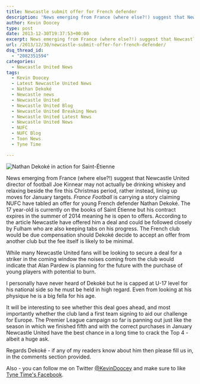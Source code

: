 ```yaml
---
title: Newcastle submit offer for French defender
description: 'News emerging from France (where else?!) suggest that Newcastle United director of football Joe Kinnear may not actually be drinking whiskey and relaxing..'
author: Kevin Doocey
type: post
date: 2013-12-30T19:37:53+00:00
excerpt: News emerging from France (where else?!) suggest that Newcastle United director of football Joe Kinnear may not actually be drinking whiskey and relaxing beside the fire..
url: /2013/12/30/newcastle-submit-offer-for-french-defender/
dsq_thread_id:
  - "2082351594"
categories:
  - Newcastle United News
tags:
  - Kevin Doocey
  - Latest Newcastle United News
  - Nathan Dekoké
  - Newcastle news
  - Newcastle United
  - Newcastle United Blog
  - Newcastle United Breaking News
  - Newcastle United Latest News
  - Newcastle United News
  - NUFC
  - NUFC Blog
  - Toon News
  - Tyne Time

---
```

![Nathan Dekoké in action for Saint-Étienne](http://www.tynetime.com/wp-content/uploads/2013/12/Nathan-Dekoke.jpg "Dekoké - Newcastle want land young defender in January transfer window")

News emerging from France (where else?!) suggest that Newcastle United director of football Joe Kinnear may not actually be drinking whiskey and relaxing beside the fire this Christmas period, rather instead, lining up moves for January targets. _France Football_ is carrying a story claiming NUFC have tabled an offer for young French defender Nathan Dekoké. The 17 year-old is currently on the books of Saint Étienne but his contract expires in the summer of 2014 meaning he is open to offers. According to the article Newcastle have offered him a deal and could be followed closely by Fulham who are also keeping tabs on his progress. The French club would be due compensation should Dekoké decide to accept an  offer from another club but the fee itself is likely to be minimal.

While many Newcastle United fans will be looking to secure a deal for a striker in the coming window the noises coming from the club would indicate that Alan Pardew is planning for the future with the purchase of young players with potential to burn.

I personally have never heard of Dekoké but he is capped at U-17 level for his national side so he must be held in high regard. Even from looking at his physique he is a big fella for his age.

It will be interesting to see whether this deal goes ahead, and most importantly whether the club land a first team signing to aid our challenge for Europe. The Premier League campaign so far is panning out just like the season in which we finished fifth and with the correct purchases in January Newcastle United have the best chance in a long time to crack the Top 4 - albeit a huge ask.

Regards Dekoké - if any of my readers know about him then please fill us in, in the comments section provided.

Also - you can follow me on Twitter [@KevinDoocey][1] and make sure to like [Tyne Time's Facebook][2].

 [1]: https://twitter.com/kevindoocey
 [2]: http://www.facebook.com/tynetime
